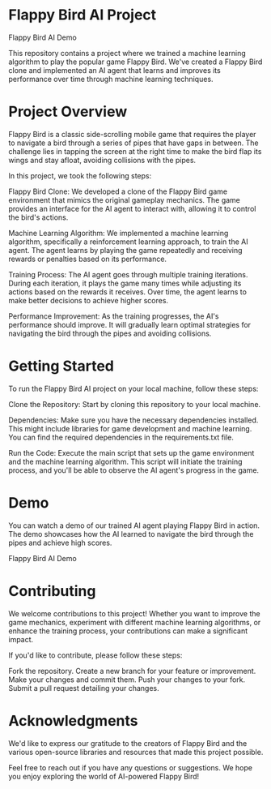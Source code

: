 # Flappy Bird AI Project

Flappy Bird AI Demo

This repository contains a project where we trained a machine learning algorithm to play the popular game Flappy Bird. We've created a Flappy Bird clone and implemented an AI agent that learns and improves its performance over time through machine learning techniques.

# Project Overview
Flappy Bird is a classic side-scrolling mobile game that requires the player to navigate a bird through a series of pipes that have gaps in between. The challenge lies in tapping the screen at the right time to make the bird flap its wings and stay afloat, avoiding collisions with the pipes.

In this project, we took the following steps:

Flappy Bird Clone: We developed a clone of the Flappy Bird game environment that mimics the original gameplay mechanics. The game provides an interface for the AI agent to interact with, allowing it to control the bird's actions.

Machine Learning Algorithm: We implemented a machine learning algorithm, specifically a reinforcement learning approach, to train the AI agent. The agent learns by playing the game repeatedly and receiving rewards or penalties based on its performance.

Training Process: The AI agent goes through multiple training iterations. During each iteration, it plays the game many times while adjusting its actions based on the rewards it receives. Over time, the agent learns to make better decisions to achieve higher scores.

Performance Improvement: As the training progresses, the AI's performance should improve. It will gradually learn optimal strategies for navigating the bird through the pipes and avoiding collisions.

# Getting Started
To run the Flappy Bird AI project on your local machine, follow these steps:

Clone the Repository: Start by cloning this repository to your local machine.

Dependencies: Make sure you have the necessary dependencies installed. This might include libraries for game development and machine learning. You can find the required dependencies in the requirements.txt file.

Run the Code: Execute the main script that sets up the game environment and the machine learning algorithm. This script will initiate the training process, and you'll be able to observe the AI agent's progress in the game.

# Demo
You can watch a demo of our trained AI agent playing Flappy Bird in action. The demo showcases how the AI learned to navigate the bird through the pipes and achieve high scores.

Flappy Bird AI Demo

# Contributing
We welcome contributions to this project! Whether you want to improve the game mechanics, experiment with different machine learning algorithms, or enhance the training process, your contributions can make a significant impact.

If you'd like to contribute, please follow these steps:

Fork the repository.
Create a new branch for your feature or improvement.
Make your changes and commit them.
Push your changes to your fork.
Submit a pull request detailing your changes.

# Acknowledgments
We'd like to express our gratitude to the creators of Flappy Bird and the various open-source libraries and resources that made this project possible.


Feel free to reach out if you have any questions or suggestions. We hope you enjoy exploring the world of AI-powered Flappy Bird!

